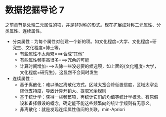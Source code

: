 # 数据挖掘导论 7
之前章节是处理二元属性的项，并是非对称的形式。现在扩展成对称二元属性、分类属性、连续属性。
+ 分类属性：为每个属性对创建一个新的项。如文化程度=大学、文化程度=研究生、文化程度=博士等。
  + 有些属性不太频繁===>合成“其他”
  + 有些属性频率高很多===>冗余的可能
  + 计算时间增加===>去除一些没必要的候选项，如上面的{文化程度=大学，文化程度=研究生}，这显然不会同时发生
+ 连续属性：
  + 基于离散化：难以确定离散化方式，区域太宽会降低置信度，区域太窄会降低支持度，导致计算开销大、提取冗余规则
  + 基于统计学：获得一些频繁项，再统计它们的均值等统计学概念。有原假设和备择假设的概念，确定能不能这些频繁向的统计学规则有无意义。
  + 非离散化：就是发现连续属性值间的关联。min-Apriori
